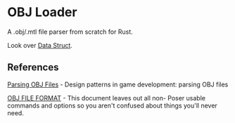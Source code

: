# OBJ Loader

A .obj/.mtl file parser from scratch for Rust.

Look over [Data Struct](docs/datastruct.md).

## References

[Parsing OBJ Files](https://www.genericgamedev.com/general/design-patterns-in-game-development-parsing-obj-files)
 \- Design patterns in game development: parsing OBJ files

[OBJ FILE FORMAT](https://www.cs.cmu.edu/~mbz/personal/graphics/obj.html)
 \- This document leaves out all non- Poser usable commands and options so you aren't confused about things you'll never need. 
